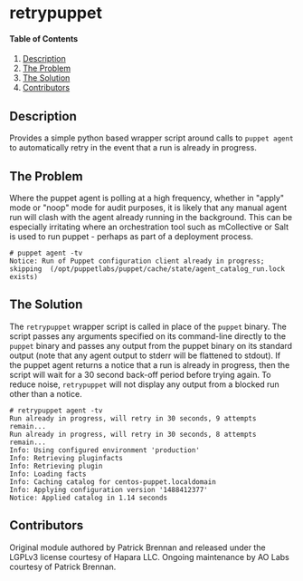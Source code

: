 # retrypuppet

#### Table of Contents

1. [Description](#description)
1. [The Problem](#the-problem)
1. [The Solution](#the-solution)
1. [Contributors](#contributors)

## Description
Provides a simple python based wrapper script around calls to `puppet agent` to automatically retry in the event that a run is already in progress.

## The Problem
Where the puppet agent is polling at a high frequency, whether in "apply" mode or "noop" mode for audit purposes, it is likely that any manual agent run will clash with the agent already running in the background.  This can be especially irritating where an orchestration tool such as mCollective or Salt is used to run puppet - perhaps as part of a deployment process.

```
# puppet agent -tv
Notice: Run of Puppet configuration client already in progress; skipping  (/opt/puppetlabs/puppet/cache/state/agent_catalog_run.lock exists)
```

## The Solution
The `retrypuppet` wrapper script is called in place of the `puppet` binary.  The script passes any arguments specified on its command-line directly to the `puppet` binary and passes any output from the puppet binary on its standard output (note that any agent output to stderr will be flattened to stdout).  If the puppet agent returns a notice that a run is already in progress, then the script will wait for a 30 second back-off period before trying again.  To reduce noise, `retrypuppet` will not display any output from a blocked run other than a notice.

```
# retrypuppet agent -tv
Run already in progress, will retry in 30 seconds, 9 attempts remain...
Run already in progress, will retry in 30 seconds, 8 attempts remain...
Info: Using configured environment 'production'
Info: Retrieving pluginfacts
Info: Retrieving plugin
Info: Loading facts
Info: Caching catalog for centos-puppet.localdomain
Info: Applying configuration version '1488412377'
Notice: Applied catalog in 1.14 seconds
```

## Contributors
Original module authored by Patrick Brennan and released under the LGPLv3 license courtesy of Hapara LLC.  Ongoing maintenance by AO Labs courtesy of Patrick Brennan.
